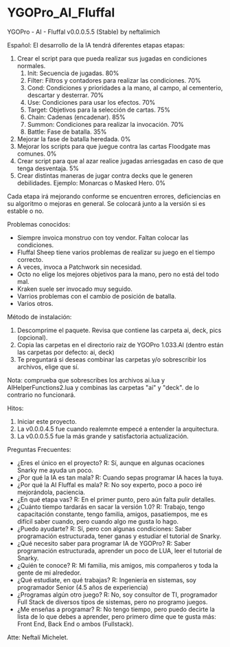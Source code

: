 # YGOPro_AI_Fluffal
YGOPro - AI - Fluffal v0.0.0.5.5 (Stable) by neftalimich

Español: 
El desarrollo de la IA tendrá diferentes etapas etapas:

1. Crear el script para que pueda realizar sus jugadas en condiciones normales.
	1. Init: Secuencia de jugadas. 80%
	2. Filter: Filtros y contadores para realizar las condiciones. 70%
	3. Cond: Condiciones y prioridades a la mano, al campo, al cementerio, descartar y desterrar. 70%
	4. Use: Condiciones para usar los efectos. 70%
	5. Target: Objetivos para la selección de cartas. 75%
	6. Chain: Cadenas (encadenar). 85%
	7. Summon: Condiciones para realizar la invocación. 70%
	8. Battle: Fase de batalla. 35%
2. Mejorar la fase de batalla heredada. 0%
3. Mejorar los scripts para que juegue contra las cartas Floodgate mas comunes. 0%
4. Crear script para que al azar realice jugadas arriesgadas en caso de que tenga desventaja. 5%
5. Crear distintas maneras de jugar contra decks que le generen debilidades. Ejemplo: Monarcas o Masked Hero. 0%

Cada etapa irá mejorando conforme se encuentren errores, deficiencias en su algoritmo o mejoras en general.
Se colocará junto a la versión si es estable o no.

Problemas conocidos:
- Siempre invoica monstruo con toy vendor. Faltan colocar las condiciones.
- Fluffal Sheep tiene varios problemas de realizar su juego en el tiempo correcto.
- A veces, invoca a Patchwork sin necesidad.
- Octo no elige los mejores objetivos para la mano, pero no está del todo mal.
- Kraken suele ser invocado muy seguido.
- Varrios problemas con el cambio de posición de batalla.
- Varios otros.

Método de instalación:

1. Descomprime el paquete. Revisa que contiene las carpeta ai, deck, pics (opcional).
2. Copia las carpetas en el directorio raiz de YGOPro 1.033.AI (dentro están las carpetas por defecto: ai, deck)
3. Te preguntará si deseas combinar las carpetas y/o sobrescribir los archivos, elige que sí.

Nota: comprueba que sobrescribes los archivos ai.lua y AIHelperFunctions2.lua y combinas las carpetas "ai" y "deck".
de lo contrario no funcionará.

Hitos:

1. Iniciar este proyecto.
2. La v0.0.0.4.5 fue cuando realemnte empecé a entender la arquitectura.
3. La v0.0.0.5.5 fue la más grande y satisfactoria actualización.


Preguntas Frecuentes:
- ¿Eres el único en el proyecto?
R: Sí, aunque en algunas ocaciones Snarky me ayuda un poco.
- ¿Por qué la IA es tan mala?
R: Cuando sepas programar IA haces la tuya.
- ¿Por qué la AI Fluffal es mala?
R: No soy experto, poco a poco iré mejorándola, paciencia.
- ¿En qué etapa vas?
R: En el primer punto, pero aún falta pulir detalles.
- ¿Cuánto tiempo tardarás en sacar la versión 1.0?
R: Trabajo, tengo capacitación constante, tengo familia, amigos, pasatiempos, me es difícil saber cuando, pero cuando algo me gusta lo hago.
- ¿Puedo ayudarte?
R: Sí, pero con algunas condiciones: Saber programación estructurada, tener ganas y estudiar el tutorial de Snarky.
- ¿Qué necesito saber para programar IA de YGOPro?
R: Saber programación estructurada, aprender un poco de LUA, leer el tutorial de Snarky.
- ¿Quién te conoce? 
R: Mi familia, mis amigos, mis compañeros y toda la gente de mi alrededor.
- ¿Qué estudiate, en qué trabajas? 
R: Ingeniería en sistemas, soy programador Senior (4.5 años de experiencia)
- ¿Programas algún otro juego?
R: No, soy consultor de TI, programador Full Stack de diversos tipos de sistemas, pero no programo juegos.
- ¿Me enseñas a programar?
R: No tengo tiempo, pero puedo decirte la lista de lo que debes a aprender,
pero primero dime que te gusta más: Front End, Back End o ambos (Fullstack).

Atte: Neftalí Michelet.
